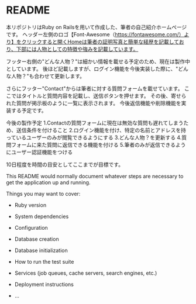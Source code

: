 # README

本リポジトリはRuby on Railsを用いて作成した、筆者の自己紹介ホームページです。
ヘッダー左側のロゴ【Font-Awesome（https://fontawesome.com/）より】をクリックすると開くHomeは筆者の証明写真と簡単な経歴を記載しており、下部には人物としての特徴や強みを記載しています。

フッター右側の"どんな人物？"は細かい情報を載せる予定のため、現在は製作中としています。
後ほど記載しますが、ログイン機能を今後実装した際に、"どんな人物？"も合わせて更新します。

さらにフッター"Contact"からは筆者に対する質問フォームを載せています。
ここではタイトルと質問内容を記載し、送信ボタンを押せます。
その後、寄せられた質問が掲示板のように一覧に表示されます。
今後返信機能や削除機能を実装する予定です。

今後の製作予定
1.Contactの質問フォームに現在は無効な質問も遅れてしまうため、送信条件を付けること
2.ログイン機能を付け、特定の名前とアドレスを持っているユーザーのみが閲覧できるようにする
3.どんな人物？を更新する
4.質問フォームに来た質問に返信できる機能を付ける
5.筆者のみが返信できるようにユーザー認証機能をつける

10日程度を時間の目安としてここまでが目標です。


This README would normally document whatever steps are necessary to get the
application up and running.

Things you may want to cover:

* Ruby version

* System dependencies

* Configuration

* Database creation

* Database initialization

* How to run the test suite

* Services (job queues, cache servers, search engines, etc.)

* Deployment instructions

* ...
